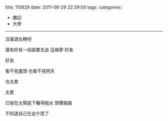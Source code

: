 title: 110829
date: 2011-08-29 22:39:00
tags:
categories:
- 雜記
- 大學
---

沒事請左轉吧

<!-- more -->

還有好長一段路要去追
這條夢
好長

好長

看不見盡頭
也看不見明天

也太累

太累

已經在太陽底下曬得脫水
頭暈腦脹

不知道自己在走什麼了